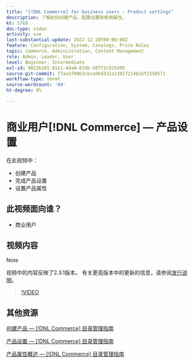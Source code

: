 ```yaml
---
title: "[!DNL Commerce] for business users - Product settings"
description: 了解如何创建产品、配置设置和使用属性。
kt: 5768
doc-type: video
activity: use
last-substantial-update: 2022-12-28T00:00:00Z
feature: Configuration, System, Catalogs, Price Rules
topic: Commerce, Administration, Content Management
role: Admin, Leader, User
level: Beginner, Intermediate
exl-id: 9022b101-91e1-44a0-819b-507f2c915d95
source-git-commit: f7aa1f0063cbcad6d331a13817214b1bf2158571
workflow-type: tm+mt
source-wordcount: '84'
ht-degree: 0%

---
```


# 商业用户[!DNL Commerce] — 产品设置

在此视频中：

- 创建产品
- 完成产品设置
- 设置产品属性

## 此视频面向谁？

- 商业用户

## 视频内容

>[!NOTE]
>
>视频中的内容反映了2.3.1版本。 有关更高版本中的更新的信息，请参阅[发行说明](https://experienceleague.adobe.com/docs/commerce-operations/release/notes/overview.html?lang=zh-Hans)。

>[!VIDEO](https://video.tv.adobe.com/v/330011?quality=12&learn=on&captions=chi_hans)

## 其他资源

[创建产品 —  [!DNL Commerce] 目录管理指南](https://experienceleague.adobe.com/docs/commerce-admin/catalog/products/product-create.html?lang=zh-Hans)

[产品设置 —  [!DNL Commerce] 目录管理指南](https://experienceleague.adobe.com/docs/commerce-admin/catalog/products/product-create.html?lang=zh-Hans#product-settings)

[产品属性概述 —  [!DNL Commerce] 目录管理指南](https://experienceleague.adobe.com/docs/commerce-admin/catalog/product-attributes/product-attributes.html?lang=zh-Hans)
